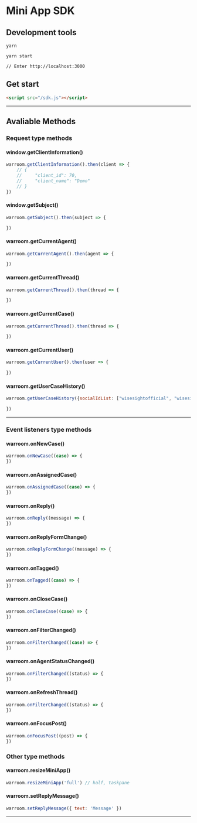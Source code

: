 # Mini App SDK

## Development tools

```
yarn

yarn start

// Enter http://localhost:3000
```

## Get start

```html
<script src="/sdk.js"></script>
```
-----------
## Avaliable Methods

### Request type methods 

#### window.getClientInformation()
```javascript
warroom.getClientInformation().then(client => {
    // {
    //     "client_id": 70,
    //     "client_name": "Demo"
    // }
})
```
#### window.getSubject()
```javascript
warroom.getSubject().then(subject => {

})
```

#### warroom.getCurrentAgent()
```javascript
warroom.getCurrentAgent().then(agent => {

})
```

#### warroom.getCurrentThread()
```javascript
warroom.getCurrentThread().then(thread => {

})
```

#### warroom.getCurrentCase()
```javascript
warroom.getCurrentThread().then(thread => {

})
```

#### warroom.getCurrentUser()
```javascript
warroom.getCurrentUser().then(user => {

})
```

#### warroom.getUserCaseHistory()
```javascript
warroom.getUserCaseHistory({socialIdList: ["wisesightofficial", "wisesighttwitter", "w!s3zight"]}).then(history => {

})
```
-----------
### Event listeners type methods 

#### warroom.onNewCase()
```javascript
warroom.onNewCase((case) => {
})
```
#### warroom.onAssignedCase()
```javascript
warroom.onAssignedCase((case) => {
})
```
#### warroom.onReply()
```javascript
warroom.onReply((message) => {
})
```
#### warroom.onReplyFormChange()
```javascript
warroom.onReplyFormChange((message) => {
})
```
#### warroom.onTagged()
```javascript
warroom.onTagged((case) => {
})
```
#### warroom.onCloseCase()
```javascript
warroom.onCloseCase((case) => {
})
```
#### warroom.onFilterChanged()
```javascript
warroom.onFilterChanged((case) => {
})
```
#### warroom.onAgentStatusChanged()
```javascript
warroom.onFilterChanged((status) => {
})
```
#### warroom.onRefreshThread()
```javascript
warroom.onFilterChanged((status) => {
})
```
#### warroom.onFocusPost()
```javascript
warroom.onFocusPost((post) => {
})
```
### Other type methods
#### warroom.resizeMiniApp()
```javascript
warroom.resizeMiniApp('full') // half, taskpane
```
#### warroom.setReplyMessage()
```javascript
warroom.setReplyMessage({ text: 'Message' })
```
-----------